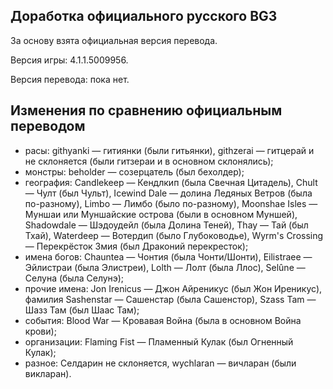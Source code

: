 Доработка официального русского BG3
-----------------------------------

За основу взята официальная версия перевода.

Версия игры: 4.1.1.5009956.

Версия перевода: пока нет.

Изменения по сравнению официальным переводом
--------------------------------------------
* расы: githyanki — гитиянки (были гитьянки), githzerai — гитцерай и не склоняется (были гитзераи и в основном склонялись);
* монстры: beholder — созерцатель (был бехолдер);
* география: Candlekeep — Кендлкип (была Свечная Цитадель), Chult — Чулт (был Чульт), Icewind Dale — долина Ледяных Ветров (была по-разному), Limbo — Лимбо (было по-разному), Moonshae Isles — Муншаи или Муншайские острова (были в основном Муншей), Shadowdale — Шэдоудейл (была Долина Теней), Thay — Тай (был Тхай), Waterdeep — Вотердип (было Глубоководье), Wyrm's Crossing — Перекрёсток Змия (был Драконий перекресток);
* имена богов: Chauntea — Чонтия (была Чонти/Шонти), Eilistraee — Эйлистраи (была Элистреи), Lolth — Лолт (была Ллос), Selûne — Селуна (была Селунэ);
* прочие имена: Jon Irenicus — Джон Айреникус (был Жон Иреникус), фамилия Sashenstar — Сашенстар (была Сашенстор), Szass Tam — Шазз Там (был Шаас Там);
* события: Blood War — Кровавая Война (была в основном Война крови);
* организации: Flaming Fist — Пламенный Кулак (был Огненный Кулак);
* разное: Селдарин не склоняется, wychlaran — вичларан (были викларан).
